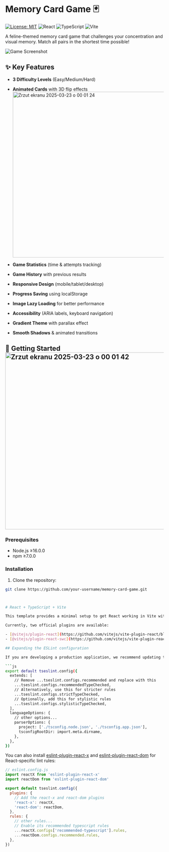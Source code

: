 # Memory Card Game 🃏

[![License: MIT](https://img.shields.io/badge/License-MIT-yellow.svg)](https://opensource.org/licenses/MIT)
![React](https://img.shields.io/badge/React-18.2-61DAFB?logo=react)
![TypeScript](https://img.shields.io/badge/TypeScript-5.0-3178C6?logo=typescript)
![Vite](https://img.shields.io/badge/Vite-4.0-B73BFE?logo=vite)

A feline-themed memory card game that challenges your concentration and visual memory. Match all pairs in the shortest time possible!

![Game Screenshot](/public/screenshot.png)

## ✨ Key Features

- **3 Difficulty Levels** (Easy/Medium/Hard)
- **Animated Cards** with 3D flip effects<img width="527" alt="Zrzut ekranu 2025-03-23 o 00 01 24" src="https://github.com/user-attachments/assets/eb81fc79-a175-4874-8b77-20dbfba677fd" />

- **Game Statistics** (time & attempts tracking)
- **Game History** with previous results
- **Responsive Design** (mobile/tablet/desktop)
- **Progress Saving** using localStorage
- **Image Lazy Loading** for better performance
- **Accessibility** (ARIA labels, keyboard navigation)
- **Gradient Theme** with parallax effect
- **Smooth Shadows** & animated transitions

## 🚀 Getting Started<img width="563" alt="Zrzut ekranu 2025-03-23 o 00 01 42" src="https://github.com/user-attachments/assets/a6ec970e-94fa-4c0d-aad4-05ac5e7753fc" />


### Prerequisites
- Node.js ≥16.0.0
- npm ≥7.0.0

### Installation
1. Clone the repository:
```bash
git clone https://github.com/your-username/memory-card-game.git



# React + TypeScript + Vite

This template provides a minimal setup to get React working in Vite with HMR and some ESLint rules.

Currently, two official plugins are available:

- [@vitejs/plugin-react](https://github.com/vitejs/vite-plugin-react/blob/main/packages/plugin-react/README.md) uses [Babel](https://babeljs.io/) for Fast Refresh
- [@vitejs/plugin-react-swc](https://github.com/vitejs/vite-plugin-react-swc) uses [SWC](https://swc.rs/) for Fast Refresh

## Expanding the ESLint configuration

If you are developing a production application, we recommend updating the configuration to enable type-aware lint rules:

```js
export default tseslint.config({
  extends: [
    // Remove ...tseslint.configs.recommended and replace with this
    ...tseslint.configs.recommendedTypeChecked,
    // Alternatively, use this for stricter rules
    ...tseslint.configs.strictTypeChecked,
    // Optionally, add this for stylistic rules
    ...tseslint.configs.stylisticTypeChecked,
  ],
  languageOptions: {
    // other options...
    parserOptions: {
      project: ['./tsconfig.node.json', './tsconfig.app.json'],
      tsconfigRootDir: import.meta.dirname,
    },
  },
})
```

You can also install [eslint-plugin-react-x](https://github.com/Rel1cx/eslint-react/tree/main/packages/plugins/eslint-plugin-react-x) and [eslint-plugin-react-dom](https://github.com/Rel1cx/eslint-react/tree/main/packages/plugins/eslint-plugin-react-dom) for React-specific lint rules:

```js
// eslint.config.js
import reactX from 'eslint-plugin-react-x'
import reactDom from 'eslint-plugin-react-dom'

export default tseslint.config({
  plugins: {
    // Add the react-x and react-dom plugins
    'react-x': reactX,
    'react-dom': reactDom,
  },
  rules: {
    // other rules...
    // Enable its recommended typescript rules
    ...reactX.configs['recommended-typescript'].rules,
    ...reactDom.configs.recommended.rules,
  },
})
```
